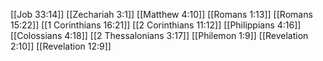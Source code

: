 [[Job 33:14]]
[[Zechariah 3:1]]
[[Matthew 4:10]]
[[Romans 1:13]]
[[Romans 15:22]]
[[1 Corinthians 16:21]]
[[2 Corinthians 11:12]]
[[Philippians 4:16]]
[[Colossians 4:18]]
[[2 Thessalonians 3:17]]
[[Philemon 1:9]]
[[Revelation 2:10]]
[[Revelation 12:9]]
